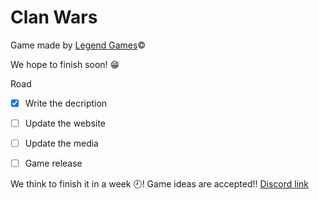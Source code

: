 # Clan Wars
Game made by [Legend Games](youtube.com):copyright:

We hope to finish soon! :grin:

Road
- [x] Write the decription
- [ ] Update the website
- [ ] Update the media
- [ ] Game release


We think to finish it in a week :clock9:!
Game ideas are accepted!! [Discord link](discord.com)
